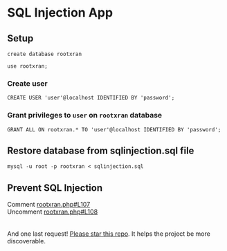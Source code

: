 # SQL Injection App

## Setup
```
create database rootxran
```
```
use rootxran;
```
### Create user
```
CREATE USER 'user'@localhost IDENTIFIED BY 'password';
```
### Grant privileges to `user` on `rootxran` database
```
GRANT ALL ON rootxran.* TO 'user'@localhost IDENTIFIED BY 'password';
```
## Restore database from sqlinjection.sql file
```
mysql -u root -p rootxran < sqlinjection.sql
```
## Prevent SQL Injection
Comment [rootxran.php#L107](https://github.com/rootxran/SQL-Injection-app/blob/c2658455568a9d91569032bf8a7ea1710ecaf1de/rootxran.php#L107)<br>
Uncomment [rootxran.php#L108](https://github.com/rootxran/SQL-Injection-app/blob/c2658455568a9d91569032bf8a7ea1710ecaf1de/rootxran.php#L108)
<br><br><br>
And one last request! [Please star this repo](https://github.com/rootxran/SQL-Injection-app). It helps the project be more discoverable.
